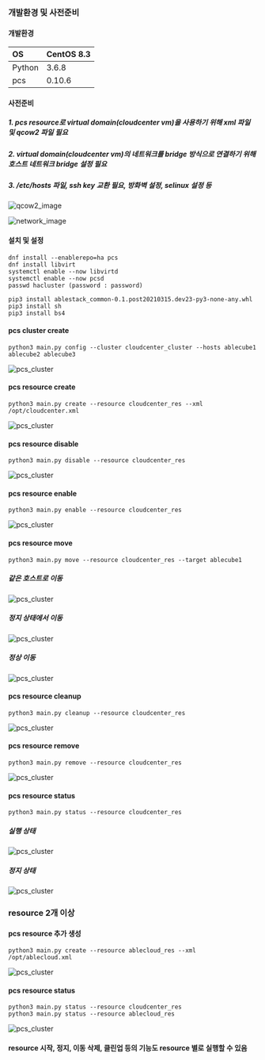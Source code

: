 ### 개발환경 및 사전준비
#### 개발환경
| OS |CentOS 8.3 |
|:--|:--|
| Python  | 3.6.8  |
| pcs  | 0.10.6 |
#### 사전준비
##### 1. pcs resource로 virtual domain(cloudcenter vm)을 사용하기 위해 xml 파일 및 qcow2 파일 필요
##### 2. virtual domain(cloudcenter vm)의 네트워크를 bridge 방식으로 연결하기 위해 호스트 네트워크 bridge 설정 필요
##### 3. /etc/hosts 파일, ssh key 교환 필요, 방화벽 설정, selinux 설정 등

![qcow2_image](https://github.com/ablecloud-team/ablecloud-homepage/blob/master/wiki-img/pcs-readme-1.png?raw=true)

![network_image](https://github.com/ablecloud-team/ablecloud-homepage/blob/master/wiki-img/pcs-readme-2.png?raw=true)

#### 설치 및 설정

```
dnf install --enablerepo=ha pcs
dnf install libvirt
systemctl enable --now libvirtd
systemctl enable --now pcsd
passwd hacluster (password : password)

pip3 install ablestack_common-0.1.post20210315.dev23-py3-none-any.whl
pip3 install sh
pip3 install bs4
```

#### pcs cluster create
```
python3 main.py config --cluster cloudcenter_cluster --hosts ablecube1 ablecube2 ablecube3
```
![pcs_cluster](https://github.com/ablecloud-team/ablecloud-homepage/blob/master/wiki-img/pcs-readme-3.png?raw=true)


#### pcs resource create
```
python3 main.py create --resource cloudcenter_res --xml /opt/cloudcenter.xml
```
![pcs_cluster](https://github.com/ablecloud-team/ablecloud-homepage/blob/master/wiki-img/pcs-readme-4.png?raw=true)


#### pcs resource disable
```
python3 main.py disable --resource cloudcenter_res
```
![pcs_cluster](https://github.com/ablecloud-team/ablecloud-homepage/blob/master/wiki-img/pcs-readme-5.png?raw=true)


#### pcs resource enable
```
python3 main.py enable --resource cloudcenter_res
```
![pcs_cluster](https://github.com/ablecloud-team/ablecloud-homepage/blob/master/wiki-img/pcs-readme-6.png?raw=true)


#### pcs resource move
```
python3 main.py move --resource cloudcenter_res --target ablecube1
```
##### 같은 호스트로 이동
![pcs_cluster](https://github.com/ablecloud-team/ablecloud-homepage/blob/master/wiki-img/pcs-readme-7.png?raw=true)

##### 정지 상태에서 이동
![pcs_cluster](https://github.com/ablecloud-team/ablecloud-homepage/blob/master/wiki-img/pcs-readme-15.png?raw=true)

##### 정상 이동
![pcs_cluster](https://github.com/ablecloud-team/ablecloud-homepage/blob/master/wiki-img/pcs-readme-8.png?raw=true)


#### pcs resource cleanup
```
python3 main.py cleanup --resource cloudcenter_res
```
![pcs_cluster](https://github.com/ablecloud-team/ablecloud-homepage/blob/master/wiki-img/pcs-readme-9.png?raw=true)


#### pcs resource remove
```
python3 main.py remove --resource cloudcenter_res
```
![pcs_cluster](https://github.com/ablecloud-team/ablecloud-homepage/blob/master/wiki-img/pcs-readme-10.png?raw=true)


#### pcs resource status
```
python3 main.py status --resource cloudcenter_res
```
##### 실행 상태
![pcs_cluster](https://github.com/ablecloud-team/ablecloud-homepage/blob/master/wiki-img/pcs-readme-11.png?raw=true)

##### 정지 상태
![pcs_cluster](https://github.com/ablecloud-team/ablecloud-homepage/blob/master/wiki-img/pcs-readme-12.png?raw=true)


### resource 2개 이상
#### pcs resource 추가 생성
```
python3 main.py create --resource ablecloud_res --xml /opt/ablecloud.xml
```
![pcs_cluster](https://github.com/ablecloud-team/ablecloud-homepage/blob/master/wiki-img/pcs-readme-13.png?raw=true)


#### pcs resource status
```
python3 main.py status --resource cloudcenter_res
python3 main.py status --resource ablecloud_res
```
![pcs_cluster](https://github.com/ablecloud-team/ablecloud-homepage/blob/master/wiki-img/pcs-readme-14.png?raw=true)

#### resource 시작, 정지, 이동 삭제, 클린업 등의 기능도 resource 별로 실행할 수 있음
